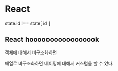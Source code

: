 # React

state.id !== state[ id ]

## React hooooooooooooooook

객체에 대해서 비구조화하면 

배열로 비구조화하면 네이밍에 대해서 커스텀을 할 수 있다.